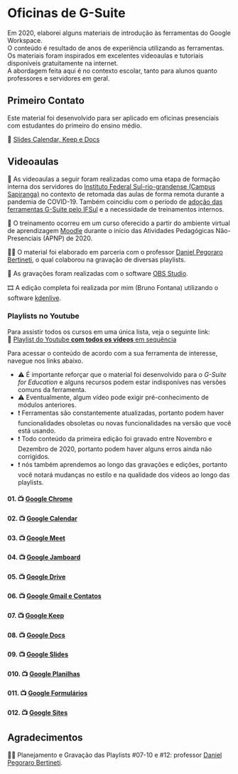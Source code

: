 # Oficinas de G-Suite

Em 2020, elaborei alguns materiais de introdução às ferramentas do Google Workspace.  
O conteúdo é resultado de anos de experiência utilizando as ferramentas.  
Os materiais foram inspirados em excelentes videoaulas e tutoriais disponíveis gratuitamente na internet.  
A abordagem feita aqui é no contexto escolar, tanto para alunos quanto professores e servidores em geral.  

## Primeiro Contato

Este material foi desenvolvido para ser aplicado em oficinas presenciais com estudantes do primeiro do ensino médio.

:bookmark_tabs: [Slides Calendar, Keep e Docs](./Oficina&#32;sobre&#32;Ferramentas&#32;Digitais.pdf)

## Videoaulas

:school: As videoaulas a seguir foram realizadas como uma etapa de formação interna dos servidores do [Instituto Federal Sul-rio-grandense (Campus Sapiranga)](http://www.sapiranga.ifsul.edu.br/) no contexto de retomada das aulas de forma remota durante a pandemia de COVID-19. Também coincidiu com o período de [adoção das ferramentas G-Suite pelo IFSul](http://www.ifsul.edu.br/component/content/article/16-sobre/3424-acesse-o-g-suite-for-education) e a necessidade de treinamentos internos. 

:calling: O treinamento ocorreu em um curso oferecido a partir do ambiente virtual de aprendizagem [Moodle](http://ava.ifsul.edu.br/sapiranga/) durante o início das Atividades Pedagógicas Não-Presenciais (APNP) de 2020.

:man_teacher: O material foi elaborado em parceria com o professor [Daniel Pegoraro Bertineti](http://lattes.cnpq.br/5555907952912866), o qual colaborou na gravação de diversas playlists.

:movie_camera: As gravações foram realizadas com o software [OBS Studio](https://obsproject.com/pt-br/).

:film_strip: A edição completa foi realizada por mim (Bruno Fontana) utilizando o software [kdenlive](https://kdenlive.org/en/).

### Playlists no Youtube 

Para assistir todos os cursos em uma única lista, veja o seguinte link:  
:dvd: [Playlist do Youtube **com todos os vídeos** em sequência](https://youtube.com/playlist?list=PL3OJdMPhcoIy7YLcv9w9hs1pfGdKYqc1S)

Para acessar o conteúdo de acordo com a sua ferramenta de interesse, navegue nos links abaixo.  

- :warning: É importante reforçar que o material foi desenvolvido para o _G-Suite for Education_ e alguns recursos podem estar indisponíves nas versões comuns da ferramenta.  
- :warning: Eventualmente, algum vídeo pode exigir pré-conhecimento de módulos anteriores.  
- :exclamation: Ferramentas são constantemente atualizadas, portanto podem haver funcionalidades obsoletas ou novas funcionalidades na versão que você está usando.
- :exclamation: Todo conteúdo da primeira edição foi gravado entre Novembro e Dezembro de 2020, portanto podem haver alguns erros ainda não corrigidos.
- :heavy_exclamation_mark: nós também aprendemos ao longo das gravações e edições, portanto você notará mudanças no estilo e na qualidade dos vídeos ao longo das playlists.

#### 01. :tv: [Google Chrome](https://youtube.com/playlist?list=PL3OJdMPhcoIzPmnfZPpYIy03aPg5JI0gl)

#### 02. :tv: [Google Calendar](https://youtube.com/playlist?list=PL3OJdMPhcoIyg80R_BkobLuMyxZPEE29u)

#### 03. :tv: [Google Meet](https://youtube.com/playlist?list=PL3OJdMPhcoIzXSNJS_pSmPhfiX8cEMei6)

#### 04. :tv: [Google Jamboard](https://youtube.com/playlist?list=PL3OJdMPhcoIyZsGwdY38Z-w2zqnjKi2Sz)

#### 05. :tv: [Google Drive](https://youtube.com/playlist?list=PL3OJdMPhcoIwFF157VOTWqeO-Yc7xrnVB)

#### 06. :tv: [Google Gmail e Contatos](https://youtube.com/playlist?list=PL3OJdMPhcoIxMrn7bZ7m0tvaeftMHVUZ5)

#### 07. :tv: [Google Keep](https://youtube.com/playlist?list=PL3OJdMPhcoIwt-STZQXRk4hthl0aj2eoh)

#### 08. :tv: [Google Docs](https://www.youtube.com/playlist?list=PL3OJdMPhcoIxC1Hm-BhhdVDlrizgznbON)

#### 09. :tv: [Google Slides](https://youtube.com/playlist?list=PL3OJdMPhcoIx04-Z2ztUT-mBighxnegkY)


#### 010. :tv: [Google Planilhas](https://youtube.com/playlist?list=PL3OJdMPhcoIw0vyssbNkiDVFY3pVgtl9x)


#### 011. :tv: [Google Formulários](https://youtube.com/playlist?list=PL3OJdMPhcoIx_AnCirqBKe6by4tJ7lQQV)

#### 012. :tv: [Google Sites](https://youtube.com/playlist?list=PL3OJdMPhcoIwEEN55BpgNQT8dfRswJdfq)


## Agradecimentos 

:man_teacher: Planejamento e Gravação das Playlists #07-10 e #12: professor [Daniel Pegoraro Bertineti](http://lattes.cnpq.br/5555907952912866).






